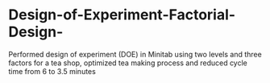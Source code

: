# Design-of-Experiment-Factorial-Design-
Performed design of experiment (DOE) in Minitab using two levels and three factors for a tea shop, optimized tea making process and reduced cycle time from 6 to 3.5 minutes
